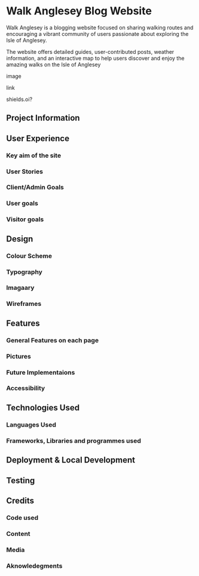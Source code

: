 # Walk Anglesey Blog Website

Walk Anglesey is a blogging website focused on sharing walking routes and encouraging a vibrant community of users passionate about exploring the Isle of Anglesey. 

The website offers detailed guides, user-contributed posts, weather information, and an interactive map to help users discover and enjoy the amazing walks on the Isle of Anglesey

image

link

shields.oi?

## Project Information

## User Experience 

### Key aim of the site

### User Stories

### Client/Admin Goals

### User goals

### Visitor goals

## Design

### Colour Scheme

### Typography

### Imagaary

### Wireframes

## Features

### General Features on each page

### Pictures

### Future Implementaions

### Accessibility 

## Technologies Used

### Languages Used

### Frameworks, Libraries and programmes used

## Deployment & Local Development

## Testing

## Credits

### Code used

### Content

### Media

### Aknowledegments 